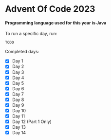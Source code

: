 # Advent Of Code 2023

#### Programming language used for this year is Java

To run a specific day, run:
```
TODO
```

Completed days:
- [x] Day 1
- [x] Day 2
- [x] Day 3
- [x] Day 4
- [x] Day 5
- [x] Day 6
- [x] Day 7
- [x] Day 8
- [x] Day 9
- [x] Day 10
- [x] Day 11
- [x] Day 12 (Part 1 Only)
- [x] Day 13
- [x] Day 14